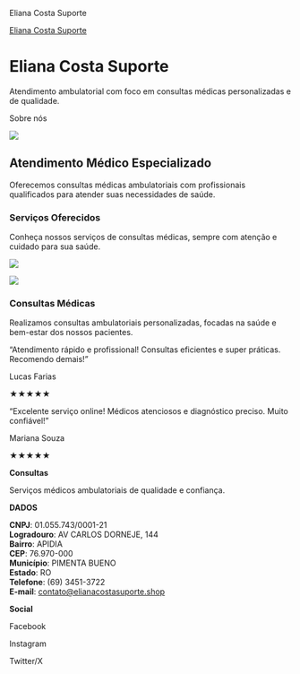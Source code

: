 Eliana Costa Suporte



[Eliana Costa Suporte](https://elianacostasuporte.shop)



Eliana Costa Suporte
====================

Atendimento ambulatorial com foco em consultas médicas personalizadas e de qualidade.

Sobre nós

![](https://elianacostasuporte.shop/wp-content/uploads/2024/10/homem-cadeira.jpg)

Atendimento Médico Especializado
--------------------------------

Oferecemos consultas médicas ambulatoriais com profissionais qualificados para atender suas necessidades de saúde.

### ****Serviços Oferecidos****

Conheça nossos serviços de consultas médicas, sempre com atenção e cuidado para sua saúde.

![](https://elianacostasuporte.shop/wp-content/uploads/2024/10/image.jpeg?w=683)

![](https://elianacostasuporte.shop/wp-content/uploads/2024/10/image-1.jpeg?w=683)

### ******Consultas Médicas******

Realizamos consultas ambulatoriais personalizadas, focadas na saúde e bem-estar dos nossos pacientes.

“Atendimento rápido e profissional! Consultas eficientes e super práticas. Recomendo demais!”

Lucas Farias

★★★★★

“Excelente serviço online! Médicos atenciosos e diagnóstico preciso. Muito confiável!”

Mariana Souza

★★★★★



**Consultas**

Serviços médicos ambulatoriais de qualidade e confiança.

**DADOS**

**CNPJ**: 01.055.743/0001-21  
**Logradouro**: AV CARLOS DORNEJE, 144  
**Bairro**: APIDIA  
**CEP**: 76.970-000  
**Município**: PIMENTA BUENO  
**Estado**: RO  
**Telefone**: (69) 3451-3722  
**E-mail**: contato@elianacostasuporte.shop

**Social**

Facebook

Instagram

Twitter/X